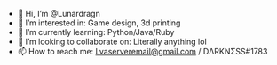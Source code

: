 - 👋 Hi, I’m @Lunardragn
- 👀 I’m interested in: Game design, 3d printing
- 🌱 I’m currently learning: Python/Java/Ruby
- 💞️ I’m looking to collaborate on: Literally anything lol
- 📫 How to reach me: Lvaserveremail@gmail.com / DΛRKNΣSS#1783

<!---
Lunardragn/Lunardragn is a ✨ special ✨ repository because its `README.md` (this file) appears on your GitHub profile.
You can click the Preview link to take a look at your changes.
--->
